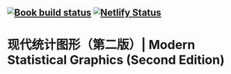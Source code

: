 [![Book build status](https://github.com/XiangyunHuang/msg2nd/workflows/bookdown/badge.svg?event=push)](https://github.com/XiangyunHuang/msg2nd/actions?workflow=bookdown) [![Netlify Status](https://api.netlify.com/api/v1/badges/3f06ae88-de6c-41cd-b23a-b088ff0cd937/deploy-status)](https://app.netlify.com/sites/msg2nd/deploys)
---

# 现代统计图形（第二版）| Modern Statistical Graphics (Second Edition)
